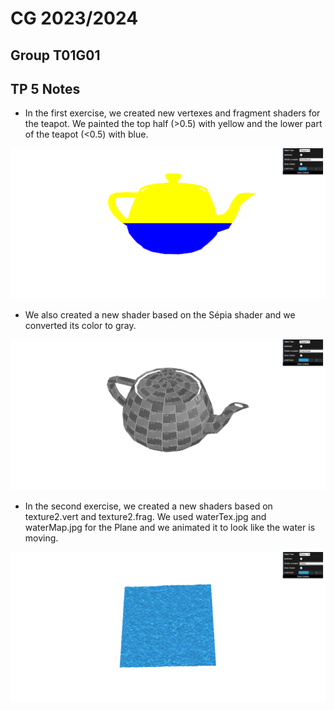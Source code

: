# CG 2023/2024

## Group T01G01

## TP 5 Notes

- In the first exercise, we created new vertexes and fragment shaders for the teapot. We painted the top half (>0.5) with yellow and the lower part of the teapot (<0.5) with blue.

![Screenshot 1](screenshots/cg-t01g01-tp5-1.png)


- We also created a new shader based on the Sépia shader and we converted its color to gray.

![Screenshot 2](screenshots/cg-t01g01-tp5-2.png)

- In the second exercise, we created a new shaders based on texture2.vert and texture2.frag. We used waterTex.jpg and waterMap.jpg for the Plane and we animated it to look like the water is moving.

![Screenshot 3](screenshots/cg-t01g01-tp5-3.png)